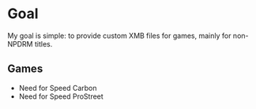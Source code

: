 # Goal
My goal is simple: to provide custom XMB files for games, mainly for non-NPDRM titles.

## Games
- Need for Speed Carbon
- Need for Speed ProStreet
